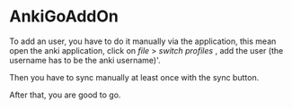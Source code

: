 # AnkiGoAddOn

To add an user, you have to do it manually via the application, this mean open the anki application, click on _file_ > _switch profiles_ , add the user (the username has to be the anki username)'.

Then you have to sync manually at least once with the sync button.

After that, you are good to go.